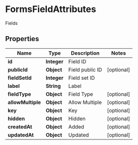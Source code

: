 

# FormsFieldAttributes

Fields

## Properties

| Name | Type | Description | Notes |
|------------ | ------------- | ------------- | -------------|
|**id** | **Integer** | Field ID |  |
|**publicId** | **Object** | Field public ID |  [optional] |
|**fieldSetId** | **Integer** | Field set ID |  |
|**label** | **String** | Label |  |
|**fieldType** | **Object** | Field Type |  [optional] |
|**allowMultiple** | **Object** | Allow Multiple |  [optional] |
|**key** | **Object** | Key |  [optional] |
|**hidden** | **Object** | Hidden |  [optional] |
|**createdAt** | **Object** | Added |  [optional] |
|**updatedAt** | **Object** | Updated |  [optional] |



